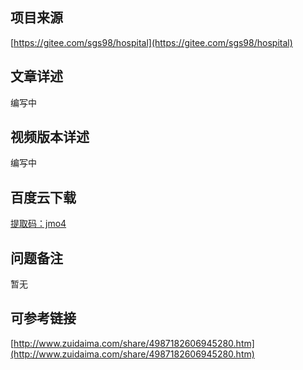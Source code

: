 ## 项目来源
[https://gitee.com/sgs98/hospital](https://gitee.com/sgs98/hospital)
## 文章详述
编写中
## 视频版本详述
编写中
## 百度云下载
[提取码：jmo4](https://pan.baidu.com/s/1otqvVLHucBDpjRCCFkeYoQ)
## 问题备注
暂无
## 可参考链接
[http://www.zuidaima.com/share/4987182606945280.htm](http://www.zuidaima.com/share/4987182606945280.htm)